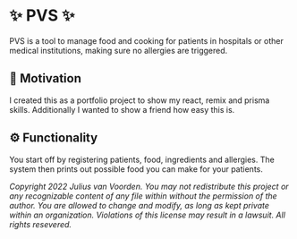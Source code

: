 # :sparkles: PVS :sparkles:
PVS is a tool to manage food and cooking for patients in hospitals or other medical institutions, making sure no allergies are triggered.

## :call_me_hand: Motivation
I created this as a portfolio project to show my react, remix and prisma skills. Additionally I wanted to show a friend how easy this is.

## :gear: Functionality
You start off by registering patients, food, ingredients and allergies. The system then prints out possible food you can make for your patients.

*Copyright 2022 Julius van Voorden. You may not redistribute this project or any recognizable content of any file within without the permission of the author. You are allowed to change and modify, as long as kept private within an organization. Violations of this license may result in a lawsuit. All rights resevered.*